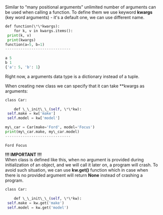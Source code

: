 


  
Similar to “many positional arguments” unlimited number of arguments can be used when calling a function. To define them we use keyword **kwargs** (key word arguments) - it's a default one, we can use different name.  
  

```python
def function(\*\*kwargs):  
	for k, v in kwargs.items():  
 print(k, v)  
 print(kwargs)  
function(a=5, b=1)  
------------------------------  
  
a 5  
b 1  
{'a': 5, 'b': 1}
```
  
  
Right now, a arguments data type is a dictionary instead of a tuple.  
  
When creating new class we can specify that it can take \*\*kwargs as arguments:  
  

```python
class Car:  
  
	def \_\_init\_\_(self, \*\*kw):  
 self.make = kw['make']  
 self.model = kw['model']  
  
my\_car = Car(make='Ford', model='Focus')  
print(my\_car.make, my\_car.model)  
------------------------------  
  
Ford Focus
```
  
  
**!!! IMPORTANT !!!**  
When class is defined like this, when no argument is provided during initialization of an object, and we will call it later on, a program will crash. To avoid such situation, we can use **kw.get()** function which in case when there is no provided argument will return **None** instead of crashing a program.  
  

```python
class Car:  
  
	def \_\_init\_\_(self, \*\*kw):  
 self.make = kw.get('make')  
 self.model = kw.get('model')  

```

